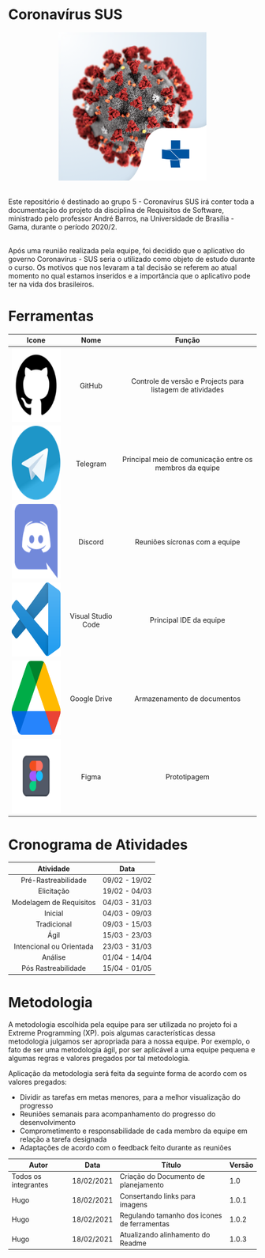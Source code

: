 # Coronavírus SUS

<div align="center">
  <img width="300" height="300" src="../../docs/assets/icons/aplicativo_coronavirus_sus-18919088.png">
</div>

<br />

Este repositório é destinado ao grupo 5 - Coronavírus SUS irá conter toda a documentação do projeto da disciplina de Requisitos de Software, ministrado pelo professor André Barros, na Universidade de Brasília - Gama, durante o período 2020/2.

<br />
Após uma reunião realizada pela equipe, foi decidido que o aplicativo do governo Coronavírus - SUS seria o utilizado como objeto de estudo durante o curso. Os motivos que nos levaram a tal decisão se referem ao atual momento no qual estamos inseridos e a importância que o aplicativo pode ter na vida dos brasileiros. 

<br />

# Ferramentas

| Icone | Nome | Função | 
|:--:|:--:|:--:| 
| <img width="150" height="150" src="../../docs/assets/icons/github.png"> | GitHub | Controle de versão e Projects para listagem de atividades | 
| <img width="150" height="150" src="../../docs/assets/icons/telegram.png"> | Telegram | Principal meio de comunicação entre os membros da equipe | 
| <img width="150" height="150" src="../../docs/assets/icons/discord.png"> | Discord | Reuniões sícronas com a equipe | 
| <img width="150" height="150" src="../../docs/assets/icons/VSCode.png"> | Visual Studio Code | Principal IDE da equipe | 
| <img width="150" height="150" src="../../docs/assets/icons/drive.png"> | Google Drive | Armazenamento de documentos | 
| <img width="150" height="150" src="../../docs/assets/icons/figma.png"> | Figma | Prototipagem | 


# Cronograma de Atividades

| Atividade | Data |
|:--:|:--:|
| Pré-Rastreabilidade | 09/02 - 19/02  |
| Elicitação | 19/02 - 04/03  |
| Modelagem de Requisitos | 04/03 - 31/03  |
| Inicial | 04/03 - 09/03  |
| Tradicional | 09/03 - 15/03  |
| Ágil | 15/03 - 23/03  |
| Intencional ou Orientada | 23/03 - 31/03  |
| Análise | 01/04 - 14/04  |
| Pós Rastreabilidade | 15/04 - 01/05  |

# Metodologia

A metodologia escolhida pela equipe para ser utilizada no projeto foi a Extreme Programming (XP). pois algumas características dessa metodologia julgamos ser apropriada para a nossa equipe. Por exemplo, o fato de ser uma metodologia ágil, por ser aplicável a uma equipe pequena e algumas regras e valores pregados por tal metodologia.

Aplicação da metodologia será feita da seguinte forma de acordo com os valores pregados:

- Dividir as tarefas em metas menores, para a melhor visualização do progresso
- Reuniões semanais para acompanhamento do progresso do desenvolvimento
- Comprometimento e responsabilidade de cada membro da equipe em relação a tarefa designada
- Adaptações de acordo com o feedback feito durante as reuniões

| Autor | Data | Título | Versão |
|--|--|--|--|
| Todos os integrantes | 18/02/2021 | Criação do Documento de planejamento | 1.0 |
| Hugo | 18/02/2021 | Consertando links para imagens | 1.0.1 |
| Hugo | 18/02/2021 | Regulando tamanho dos icones de ferramentas | 1.0.2 |
| Hugo | 18/02/2021 | Atualizando alinhamento do Readme | 1.0.3 |
